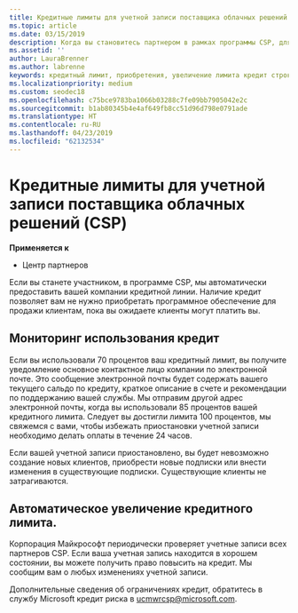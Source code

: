 ```yaml
---
title: Кредитные лимиты для учетной записи поставщика облачных решений (CSP) | Центр партнеров
ms.topic: article
ms.date: 03/15/2019
description: Когда вы становитесь партнером в рамках программы CSP, для вашей организации устанавливается кредитный лимит, и вы можете приобретать программное обеспечение для продажи клиентам, пока ждете оплаты от клиентов.
ms.assetid: ''
author: LauraBrenner
ms.author: labrenne
keywords: кредитный лимит, приобретения, увеличение лимита кредит строки
ms.localizationpriority: medium
ms.custom: seodec18
ms.openlocfilehash: c75bce9783ba1066b03288c7fe09bb7905042e2c
ms.sourcegitcommit: b1ab80345b4e4af649fb8cc51d96d798e0791ade
ms.translationtype: HT
ms.contentlocale: ru-RU
ms.lasthandoff: 04/23/2019
ms.locfileid: "62132534"
---
```

# <a name="cloud-solution-provider-csp-account-credit-limits"></a>Кредитные лимиты для учетной записи поставщика облачных решений (CSP)

**Применяется к**

- Центр партнеров

Если вы станете участником, в программе CSP, мы автоматически предоставить вашей компании кредитной линии. Наличие кредит позволяет вам не нужно приобретать программное обеспечение для продажи клиентам, пока вы ожидаете клиенты могут платить вы. 

## <a name="monitoring-your-credit-use"></a>Мониторинг использования кредит

Если вы использовали 70 процентов ваш кредитный лимит, вы получите уведомление основное контактное лицо компании по электронной почте. Это сообщение электронной почты будет содержать вашего текущего сальдо по кредиту, краткое описание в счете и рекомендации по поддержанию вашей службы. Мы отправим другой адрес электронной почты, когда вы использовали 85 процентов вашей кредитного лимита. Следует вы достигли лимита 100 процентов, мы свяжемся с вами, чтобы избежать приостановки учетной записи необходимо делать оплаты в течение 24 часов. 

Если вашей учетной записи приостановлено, вы будет невозможно создание новых клиентов, приобрести новые подписки или внести изменения в существующие подписки. Существующие клиенты не затрагиваются. 

## <a name="automatic-credit-limit-increase"></a>Автоматическое увеличение кредитного лимита.

Корпорация Майкрософт периодически проверяет учетные записи всех партнеров CSP. Если ваша учетная запись находится в хорошем состоянии, вы можете получить право повысить на кредит. Мы сообщим вам о любых изменениях учетной записи. 

Дополнительные сведения об ограничениях кредит, обратитесь в службу Microsoft кредит риска в ucmwrcsp@microsoft.com. 
